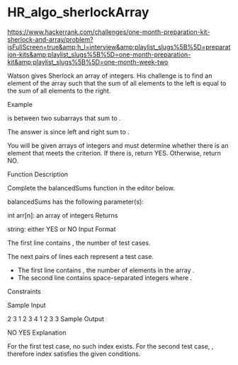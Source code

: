 # HR_algo_sherlockArray
https://www.hackerrank.com/challenges/one-month-preparation-kit-sherlock-and-array/problem?isFullScreen=true&amp;h_l=interview&amp;playlist_slugs%5B%5D=preparation-kits&amp;playlist_slugs%5B%5D=one-month-preparation-kit&amp;playlist_slugs%5B%5D=one-month-week-two


Watson gives Sherlock an array of integers. His challenge is to find an element of the array such that the sum of all elements to the left is equal to the sum of all elements to the right.

Example


 is between two subarrays that sum to .


The answer is  since left and right sum to .

You will be given arrays of integers and must determine whether there is an element that meets the criterion. If there is, return YES. Otherwise, return NO.

Function Description

Complete the balancedSums function in the editor below.

balancedSums has the following parameter(s):

int arr[n]: an array of integers
Returns

string: either YES or NO
Input Format

The first line contains , the number of test cases.

The next  pairs of lines each represent a test case.
- The first line contains , the number of elements in the array .
- The second line contains  space-separated integers  where .

Constraints





Sample Input

2
3
1 2 3
4
1 2 3 3
Sample Output

NO
YES
Explanation

For the first test case, no such index exists.
For the second test case, , therefore index  satisfies the given conditions.
